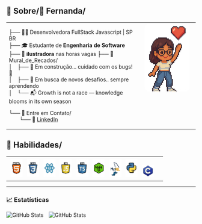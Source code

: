 
## 📂 Sobre/💌 Fernanda/

<table>
  <tr>
    <td valign="top" width="70%">

├── 👩‍💻 Desenvolvedora FullStack Javascript | SP BR  
├── 🎓 Estudante de **Engenharia de Software**  
├── 🎨 **ilustradora** nas horas vagas 
├── 📂 Mural_de_Recados/  
│ ├── 🚧 Em construção... cuidado com os bugs! 🐛  
│ ├── 💼 Em busca de novos desafios.. sempre aprendendo  
│ └── 📬 Growth is not a race — knowledge blooms in its own season

└── 📂 Entre em Contato/  
  └── 🔗 [LinkedIn](https://www.linkedin.com/in/fern-menezes/)

</td>
    <td valign="top" width="30%" align="center">


<img src="./assets/avatar.png" alt="Avatar Fernanda" width="120px" style="border-radius: 12px;"/>

</td>
  </tr>
</table>

<h2>📂 Habilidades/</h2>
<table>
  <tr>
    <td style="padding-right: 20px;">
        <img src="./assets/html5.png" width="32px" style="margin: 4px;"/>
        <img src="./assets/css3.png" width="32px" style="margin: 4px;"/>
        <img src="./assets/react.png" width="32px" style="margin: 4px;"/>
        <img src="./assets/javascript.png" width="32px" style="margin: 4px;"/>
        <img src="./assets/typescript.png" width="32px" style="margin: 4px;"/>
        <img src="./assets/nodejs.png" width="32px" style="margin: 4px;"/>
        <img src="./assets/mysql.png" width="32px" style="margin: 4px;"/>
        <img src="./assets/python.png" width="32px" style="margin: 4px;"/>
        <img src="./assets/C.png" width="32px" style="margin: 4px;"/>
    </td>
  </tr>
</table>

---

### 📈 Estatísticas

  <img 
    align="left" 
    alt="GitHub Stats" 
    height="150" 
    style="padding-right: 14px; padding-bottom: 12px; margin-bottom: 12px;" 
    src="https://github-readme-stats.vercel.app/api?username=fern-menezes&show_icons=true&theme=dracula&include_all_commits=true&locale=pt-br" 
  />

<img 
      align="left" 
      alt="GitHub Stats" 
      height="150" 
      style="padding-bottom: 12px"
      src="https://github-readme-stats.vercel.app/api/top-langs/?username=fern-menezes&theme=dracula&layout=compact&custom_title=Tecnologias&langs_count=9" 
  />

<div style="clear: both;"></div>
